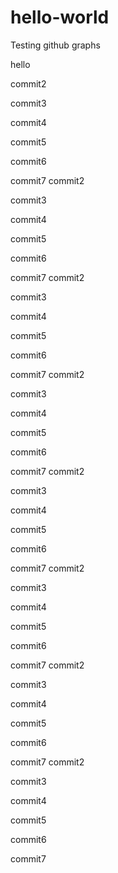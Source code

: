 # hello-world
Testing github graphs

hello

commit2


commit3


commit4

commit5


commit6

commit7
commit2


commit3


commit4

commit5


commit6

commit7
commit2


commit3


commit4

commit5


commit6

commit7
commit2


commit3


commit4

commit5


commit6

commit7
commit2


commit3


commit4

commit5


commit6

commit7
commit2


commit3


commit4

commit5


commit6

commit7
commit2


commit3


commit4

commit5


commit6

commit7
commit2


commit3


commit4

commit5


commit6

commit7